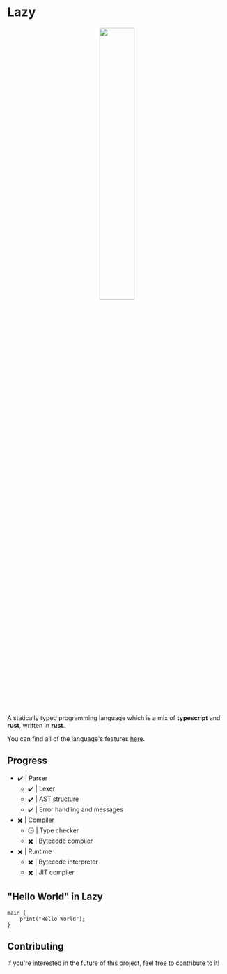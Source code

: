# Lazy

<p align="center">
  <img src="https://github.com/lazy-lang/Lazy/blob/main/media/logo.png" style="width: 40%" />
</p>

A statically typed programming language which is a mix of **typescript** and **rust**, written in **rust**.

You can find all of the language's features [here](https://lazy-lang.github.io/Lazy/).

## Progress

- ✔️ | Parser
    - ✔️ | Lexer
    - ✔️ | AST structure
    - ✔️ | Error handling and messages
- ✖️ | Compiler
    - 🕒 | Type checker
    - ✖️ | Bytecode compiler
- ✖️ | Runtime
    - ✖️ | Bytecode interpreter
    - ✖️ | JIT compiler

## "Hello World" in Lazy

```
main {
    print("Hello World");
}
```

## Contributing

If you're interested in the future of this project, feel free to contribute to it!